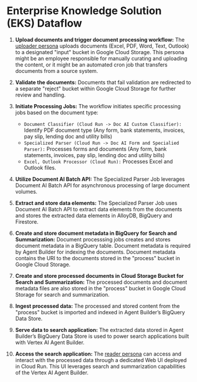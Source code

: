 # Enterprise Knowledge Solution (EKS) Dataflow

1. **Upload documents and trigger document processing workflow:**
   The [uploader persona](enterprise-knowledge-solution/docs/access_control.md) uploads documents (Excel, PDF, Word, Text, Outlook) to a designated "input" bucket in Google Cloud Storage. This persona might be an employee responsible for manually curating and uploading the content, or it might be an automated cron job that transfers documents from a source system.

1. **Validate the documents:**
   Documents that fail validation are redirected to a separate "reject" bucket within Google Cloud Storage for further review and handling.
1. **Initiate Processing Jobs:**
   The workflow initiates specific processing jobs based on the document type:
   - `Document Classifier (Cloud Run -> Doc AI Custom Classifier):` Identify PDF document type (Any form, bank statements, invoices, pay slip, lending doc and utility bills)
   - `Specialized Parser (Cloud Run -> Doc AI Form and Specialied Parser):` Processes forms and documents (Any form, bank statements, invoices, pay slip, lending doc and utility bills)
   - `Excel, Outlook Processor (Cloud Run):` Processes Excel and Outlook files.
1. **Utilize Document AI Batch API:**
   The Specialized Parser Job leverages Document AI Batch API for asynchronous processing of large document volumes.
1. **Extract and store data elements:**
   The Specialized Parser Job uses Document AI Batch API to extract data elements from the documents and stores the extracted data elements in AlloyDB, BigQuery and Firestore.
1. **Create and store document metadata in BigQuery for Search and Summarization:**
   Document processsing jobs creates and stores document metadata in a BigQuery table. Document metadata is required by Agent Builder for indexing the documents. Document metadata contains the URI to the documents stored in the "process" bucket in Google Cloud Storage.
1. **Create and store processed documents in Cloud Storage Bucket for Search and Summarization:**
   The processed documents and document metadata files are also stored in the "process" bucket in Google Cloud Storage for search and summarization.
1. **Ingest processed data:**
   The processed and stored content from the "process" bucket is imported and indexed in Agent Builder’s BigQuery Data Store.
1. **Serve data to search application:**
   The extracted data stored in Agent Builder’s BigQuery Data Store is used to power search applications built with Vertex AI Agent Builder.
1. **Access the search application:**
   The [reader persona](enterprise-knowledge-solution/docs/access_control.md) can access and interact with the processed data through a dedicated Web UI deployed in Cloud Run. This UI leverages search and summarization capabilities of the Vertex AI Agent Builder.
